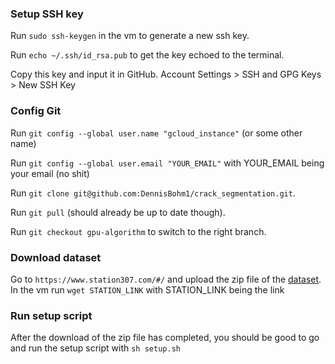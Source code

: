 ### Setup SSH key
Run `sudo ssh-keygen` in the vm to generate a new ssh key.

Run `echo ~/.ssh/id_rsa.pub` to get the key echoed to the terminal.

Copy this key and input it in GitHub. Account Settings > SSH and GPG Keys > New SSH Key

### Config Git
Run `git config --global user.name "gcloud_instance"` (or some other name)

Run `git config --global user.email "YOUR_EMAIL"` with YOUR_EMAIL being your email (no shit)

Run `git clone git@github.com:DennisBohm1/crack_segmentation.git`.

Run `git pull` (should already be up to date though).

Run `git checkout gpu-algorithm` to switch to the right branch.

### Download dataset
Go to `https://www.station307.com/#/` and upload the zip file of the [dataset](https://drive.google.com/open?id=1xrOqv0-3uMHjZyEUrerOYiYXW_E8SUMP).
In the vm run `wget STATION_LINK` with STATION_LINK being the link

### Run setup script
After the download of the zip file has completed, you should be good to go and run the setup script with `sh setup.sh`